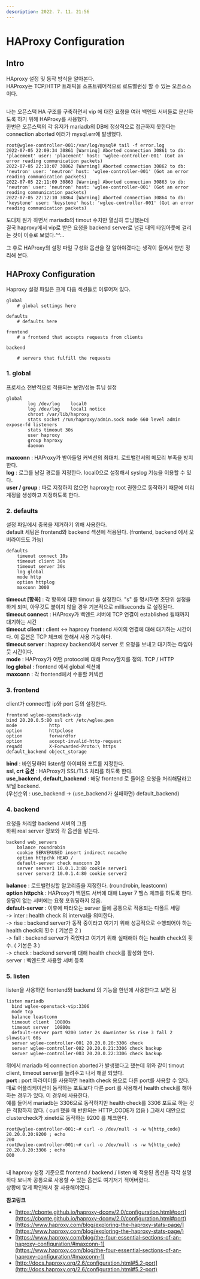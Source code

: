```yaml
---
description: 2022. 7. 11. 21:56
---
```


# HAProxy Configuration

## Intro

HAproxy 설정 및 동작 방식을 알아본다.\
HAProxy는 TCP/HTTP 트래픽을 소프트웨어적으로 로드밸런싱 할 수 있는 오픈소스이다.

<figure><img src="https://blog.kakaocdn.net/dn/bBlN24/btrJBl0EwSy/SnEKlYQiXVFL3Icb67nF0K/img.png" alt=""><figcaption></figcaption></figure>

나는 오픈스택 HA 구조를 구축하면서 vip 에 대한 요청을 여러 백엔드 서버들로 분산하도록 하기 위해 HAProxy를 사용했다.\
한번은 오픈스택의 각 유저가 mariadb의 DB에 정상적으로 접근하지 못한다는 connection aborted 에러가 mysql.err에 발생했다.

```
root@wglee-controller-001:/var/log/mysql# tail -f error.log
2022-07-05 22:09:34 30861 [Warning] Aborted connection 30861 to db: 'placement' user: 'placement' host: 'wglee-controller-001' (Got an error reading communication packets)
2022-07-05 22:10:07 30862 [Warning] Aborted connection 30862 to db: 'neutron' user: 'neutron' host: 'wglee-controller-001' (Got an error reading communication packets)
2022-07-05 22:11:09 30863 [Warning] Aborted connection 30863 to db: 'neutron' user: 'neutron' host: 'wglee-controller-001' (Got an error reading communication packets)
2022-07-05 22:12:10 30864 [Warning] Aborted connection 30864 to db: 'keystone' user: 'keystone' host: 'wglee-controller-001' (Got an error reading communication packets)
```

도대체 뭔가 하면서 mariadb의 timout 수치만 열심히 튜닝했는데\
결국 haproxy에서 vip로 받은 요청을 backend server로 넘길 때의 타임아웃에 걸리는 것이 이슈로 보였다.^^...

그 후로 HAProxy의 설정 파일 구성와 옵션을 잘 알아야겠다는 생각이 들어서 한번 정리해 본다.



## HAProxy Configuration

Haproxy 설정 파일은 크게 다음 섹션들로 이루어져 있다.

```
global
    # global settings here

defaults
    # defaults here

frontend
    # a frontend that accepts requests from clients

backend

    # servers that fulfill the requests
```



### 1. global

프로세스 전반적으로 적용되는 보안/성능 튜닝 설정

```
global
        log /dev/log    local0
        log /dev/log    local1 notice
        chroot /var/lib/haproxy
        stats socket /run/haproxy/admin.sock mode 660 level admin expose-fd listeners
        stats timeout 30s
        user haproxy
        group haproxy
        daemon
```

**maxconn** : HAProxy가 받아들일 커넥션의 최대치. 로드밸런서의 메모리 부족을 방지한다.\
**log** : 로그를 남길 경로를 지정한다. local0으로 설정해서 syslog 기능을 이용할 수 있다.\
**user / group** : 따로 지정하지 않으면 haproxy는 root 권한으로 동작하기 때문에 미리 계정을 생성하고 지정하도록 한다.



### 2. defaults

설정 파일에서 중복을 제거하기 위해 사용한다.\
default 세팅은 frontend와 backend 섹션에 적용된다. (frontend, backend 에서 오버라이드도 가능)

```
defaults
    timeout connect 10s
    timeout client 30s
    timeout server 30s
    log global
    mode http
    option httplog
    maxconn 3000
```

**timeout \[항목]** : 각 항목에 대한 timout 을 설정한다. "s" 를 명시하면 초단위 설정을 하게 되며, 아무것도 붙이지 않을 경우 기본적으로 milliseconds 로 설정된다.\
**timeout connect** : HAProxy가 백엔드 서버에 TCP 연결이 established 될때까지 대기하는 시간\
**timeout client** : client ↔ haproxy frontend 사이의 연결에 대해 대기하는 시간이다. 이 옵션은 TCP 체크에 한해서 사용 가능하다.\
**timeout server** : haproxy backend에서 server 로 요청을 보내고 대기하는 타임아웃 시간이다.\
**mode** : HAProxy가 어떤 protocol에 대해 Proxy할지를 정의. TCP / HTTP\
**log global** : frontend 에서 global 섹션에\
**maxconn** : 각 frontend에서 수용할 커넥션



### 3. frontend

client가 connect할 ip와 port 등의 설정한다.

```
frontend wglee-openstack-vip
bind 20.20.0.5:80 ssl crt /etc/wglee.pem
mode            http
option          httpclose
option          forwardfor
option          accept-invalid-http-request
reqadd          X-Forwarded-Proto:\ https
default_backend object_storage
```

**bind** : 바인딩하여 listen할 아이피와 포트를 지정한다.\
**ssl, crt 옵션** : HAProxy가 SSL/TLS 처리를 하도록 한다.\
**use\_backend, default\_backend** : 해당 frontend 로 들어온 요청을 처리해달라고 보낼 backend.\
&#x20;  (우선순위 : use\_backend -> (use\_backend가 실패하면) default\_backend)



### 4. backend

요청을 처리할 backend 서버의 그룹\
하위 real server 정보와 각 옵션을 넣는다.

```
backend web_servers
    balance roundrobin
    cookie SERVERUSED insert indirect nocache
    option httpchk HEAD /
    default-server check maxconn 20
    server server1 10.0.1.3:80 cookie server1
    server server2 10.0.1.4:80 cookie server2
```

**balance** : 로드밸런싱할 알고리즘을 지정한다. (roundrobin, leastconn)\
**option httpchk** : HAProxy가 백엔드 서버에 대해 Layer 7 헬스 체크를 하도록 한다. 응답이 없는 서버에는 요청 포워딩하지 않음.\
**default-server** : 이후에 따라오는 server 들에 공통으로 적용되는 디폴트 세팅\
\-> inter : health check 의 interval을 의미한다.\
\-> rise : backend server가 동작 중이라고 여기기 위해 성공적으로 수행되어야 하는 health check의 횟수 ( 기본은 2 )\
\-> fall : backend server가 죽었다고 여기기 위해 실패해야 하는 health check의 횟수. ( 기본은 3 )\
\-> check : backend server에 대해 health check를 활성화 한다.\
server : 벡엔드로 사용할 서버 등록



### 5. listen

listen을 사용하면 frontend와 backend 의 기능을 한번에 사용한다고 보면 됨

```
listen mariadb
  bind wglee-openstack-vip:3306
  mode tcp
  balance leastconn
  timeout client  10800s
  timeout server  10800s
  default-server port 9200 inter 2s downinter 5s rise 3 fall 2 slowstart 60s
  server wglee-controller-001 20.20.0.20:3306 check
  server wglee-controller-002 20.20.0.21:3306 check backup
  server wglee-controller-003 20.20.0.22:3306 check backup
```

위에서 mariadb 에 connection aborted가 발생했다고 했는데 위와 같이 timout client, timeout server를 늘려주고 나서 해결 되었다.\
**port** : port 파라미터를 사용하면 health check 용으로 다른 port를 사용할 수 있다.\
때로 어플리케이션이 동작하는 포트보다 다른 port 를 사용해서 health check를 해야 하는 경우가 있다. 이 경우에 사용한다.\
예를 들어서 mariadb는 3306으로 동작하지만 health check를 3306 포트로 하는 것은 적합하지 않다. ( curl 했을 때 반환되는 HTTP\_CODE가 없음 ) 그래서 대안으로 clustercheck가 xinetd로 동작하는 9200 를 체크한다.&#x20;

```
root@wglee-controller-001:~# curl -o /dev/null -s -w %{http_code} 20.20.0.20:9200 ; echo
200
root@wglee-controller-001:~# curl -o /dev/null -s -w %{http_code} 20.20.0.20:3306 ; echo
000
```

<div align="left">

<figure><img src="https://blog.kakaocdn.net/dn/nti1s/btr3XW862ME/JkQZRY8Dp5kwdnu3ydyrv1/img.png" alt=""><figcaption></figcaption></figure>

</div>

내 haproxy 설정 기준으로 frontend / backend / listen 에 적용된 옵션을 각각 설명하다 보니까 공통으로 사용할 수 있는 옵션도 여기저기 적어버렸다.\
상황에 맞게 확인해서 잘 사용해야겠다.





**참고링크**

* [https://cbonte.github.io/haproxy-dconv/2.0/configuration.html#port](https://cbonte.github.io/haproxy-dconv/2.0/configuration.html#port)
* [https://www.haproxy.com/blog/exploring-the-haproxy-stats-page/](https://www.haproxy.com/blog/exploring-the-haproxy-stats-page/)
* [https://www.haproxy.com/blog/the-four-essential-sections-of-an-haproxy-configuration/#maxconn-1](https://www.haproxy.com/blog/the-four-essential-sections-of-an-haproxy-configuration/#maxconn-1)
* [http://docs.haproxy.org/2.6/configuration.html#5.2-port](http://docs.haproxy.org/2.6/configuration.html#5.2-port)
